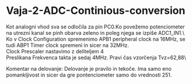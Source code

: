 # Vaja-2-ADC-Continious-conversion

Kot analogni vhod sva se odločila za pin PC0.Ko povežemo potenciometer na utrezni kanal se pinh obarva zeleno in poleg njega se izpiše ADC1_IN1.\\
Ko v Clock Configuration spremenimo APB1 peripheral clock na 16MHz, se tudi ABP1 Timer clock spremeni in sicer na 32MHz.\
Clock Prescaler nastavimo z deliteljem 4\
Preslikana Frekvenca takta je sedaj 4MHz.
Pravi čas vzorčenja Tvz=62,88\

Komentar na delovanje:
Delovanje je pravilo in tekoče. Ima samo eno pomankljivost in sicer da gre pontenciometer samo do vrednosti 251.
